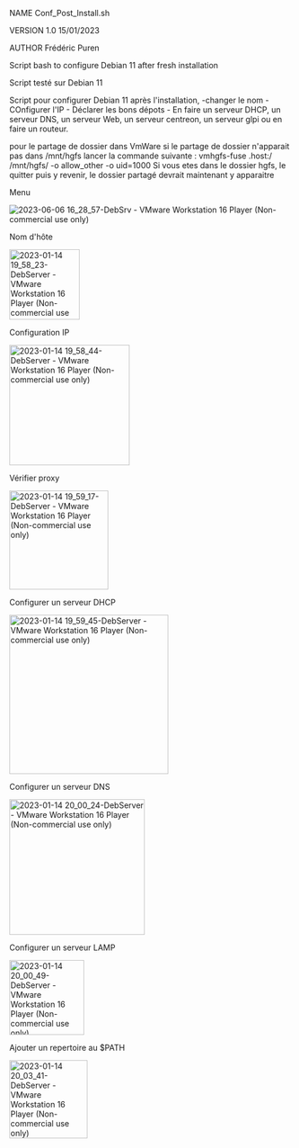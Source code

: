 NAME		Conf_Post_Install.sh

VERSION		1.0  15/01/2023

AUTHOR		Frédéric Puren


Script bash to configure Debian 11 after fresh installation

Script testé sur Debian 11

Script pour configurer Debian 11 après l'installation,
	-changer le nom
	- COnfigurer l'IP
	- Déclarer les bons dépots
	- En faire un serveur DHCP, un serveur DNS, un serveur Web, un serveur centreon, un serveur glpi ou en faire un routeur.


pour le partage de dossier dans VmWare
si le partage de dossier n'apparait pas dans /mnt/hgfs
lancer la commande suivante : vmhgfs-fuse .host:/ /mnt/hgfs/ -o allow_other -o uid=1000
Si vous etes dans le dossier hgfs, le quitter puis y revenir, le dossier partagé devrait maintenant y apparaitre



Menu

![2023-06-06 16_28_57-DebSrv - VMware Workstation 16 Player (Non-commercial use only)](https://github.com/FredPowers/Conf_Post_Install/assets/105367565/25c150bd-cab5-4051-9537-1c17914f03e2)


Nom d'hôte

<img width="125" alt="2023-01-14 19_58_23-DebServer - VMware Workstation 16 Player (Non-commercial use only)" src="https://user-images.githubusercontent.com/105367565/212493162-79cc8398-12f1-4768-809d-5885a1d3403c.png">


Configuration IP

<img width="214" alt="2023-01-14 19_58_44-DebServer - VMware Workstation 16 Player (Non-commercial use only)" src="https://user-images.githubusercontent.com/105367565/212493173-e49069d6-fcb9-48c9-a9b7-3655c491bc15.png">


Vérifier proxy

<img width="176" alt="2023-01-14 19_59_17-DebServer - VMware Workstation 16 Player (Non-commercial use only)" src="https://user-images.githubusercontent.com/105367565/212493185-278feeb0-d620-4958-9007-88d85fae96cc.png">


Configurer un serveur DHCP

<img width="283" alt="2023-01-14 19_59_45-DebServer - VMware Workstation 16 Player (Non-commercial use only)" src="https://user-images.githubusercontent.com/105367565/212493196-1939ec6f-2752-44c2-a0fa-af8291137695.png">


Configurer un serveur DNS

<img width="241" alt="2023-01-14 20_00_24-DebServer - VMware Workstation 16 Player (Non-commercial use only)" src="https://user-images.githubusercontent.com/105367565/212493199-259afaeb-4051-48c3-92f0-344d9fffd93a.png">


Configurer un serveur LAMP

<img width="133" alt="2023-01-14 20_00_49-DebServer - VMware Workstation 16 Player (Non-commercial use only)" src="https://user-images.githubusercontent.com/105367565/212493209-9fffb8f7-0efb-439e-9dc6-59a92ee31e7a.png">


Ajouter un repertoire au $PATH

<img width="139" alt="2023-01-14 20_03_41-DebServer - VMware Workstation 16 Player (Non-commercial use only)" src="https://user-images.githubusercontent.com/105367565/212493214-0e638218-451b-4bef-b401-38947ec14ac8.png">

